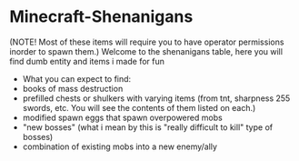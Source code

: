 # Minecraft-Shenanigans

(NOTE! Most of these items will require you to have operator permissions inorder to spawn them.)
Welcome to the shenanigans table, here you will find dumb entity and items i made for fun

- What you can expect to find:
- books of mass destruction
- prefilled chests or shulkers with varying items (from tnt, sharpness 255 swords, etc. You will see the contents of them listed on each.)
- modified spawn eggs that spawn overpowered mobs
- "new bosses" (what i mean by this is "really difficult to kill" type of bosses)
- combination of existing mobs into a new enemy/ally
